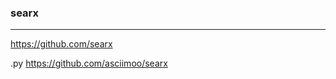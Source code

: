 ### searx
---
https://github.com/searx

.py
https://github.com/asciimoo/searx

```
```

```
```

```
```


